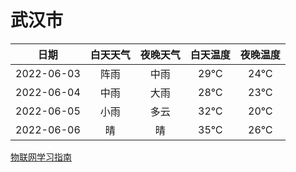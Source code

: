 # 武汉市
|日期|白天天气|夜晚天气|白天温度|夜晚温度|
|:--:|:--:|:--:|:--:|:--:|
|2022-06-03|阵雨|中雨|29℃|24℃|
|2022-06-04|中雨|大雨|28℃|23℃|
|2022-06-05|小雨|多云|32℃|20℃|
|2022-06-06|晴|晴|35℃|26℃|
 
[物联网学习指南](http://doc.lziqi.top/IoT)
